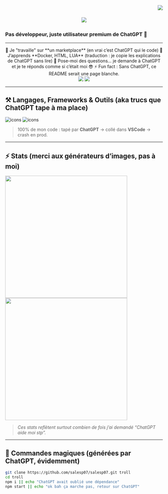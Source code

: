 <img align="right" src="https://visitor-badge.laobi.icu/badge?page_id=salesp07.salesp07" />

# <p align="center"><img src="https://readme-typing-svg.herokuapp.com/?font=Righteous&size=35&center=true&vCenter=true&width=600&height=70&duration=4000&lines=Yo+👋;+Moi+c'est+Noah+Ballas!;"/></p>

### Pas développeur, juste utilisateur premium de ChatGPT 🚀

---

<div align="center">
  🔭 Je "travaille" sur **un marketplace** (en vrai c’est ChatGPT qui le code)  
  🌱 J’apprends **Docker, HTML, LUA** (traduction : je copie les explications de ChatGPT sans lire)  
  💬 Pose-moi des questions… je demande à ChatGPT et je te réponds comme si c’était moi 😎  
  ⚡ Fun fact : Sans ChatGPT, ce README serait une page blanche.  
</div>

<div align="center">
  <a href="#"><img src="https://img.shields.io/badge/Certified-Ctrl+C%20Ctrl+V-blue?style=for-the-badge" /></a>
  <a href="#"><img src="https://img.shields.io/badge/Codé%20avec-ChatGPT-10A37F?style=for-the-badge&logo=openai&logoColor=white" /></a>
</div>

---

## ⚒️ Langages, Frameworks & Outils (aka trucs que ChatGPT tape à ma place)

![icons](https://skillicons.dev/icons?i=html,css,js,react,nodejs,vscode,github,git)
![icons](https://skillicons.dev/icons?i=python,lua,java,mysql)

> 100% de mon code : tapé par **ChatGPT** → collé dans **VSCode** → crash en prod.  

---

## ⚡ Stats (merci aux générateurs d’images, pas à moi)

<img width=390 src="https://github-readme-streak-stats-salesp07.vercel.app/?user=salesp07&count_private=true&theme=react&border_radius=10" />
<img width=390 src="https://github-readme-stats-salesp07.vercel.app/api?username=salesp07&count_private=true&show_icons=true&theme=react&rank_icon=github&border_radius=10" />

> *Ces stats reflètent surtout combien de fois j’ai demandé “ChatGPT aide moi stp”.*  

---

## 🧪 Commandes magiques (générées par ChatGPT, évidemment)

```bash
git clone https://github.com/salesp07/salesp07.git troll
cd troll
npm i || echo "ChatGPT avait oublié une dépendance"
npm start || echo "ok bah ça marche pas, retour sur ChatGPT"
